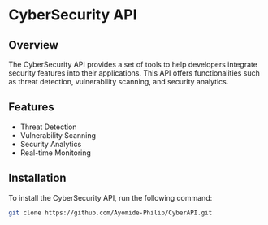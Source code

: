 # CyberSecurity API

## Overview

The CyberSecurity API provides a set of tools to help developers integrate security features into their applications. This API offers functionalities such as threat detection, vulnerability scanning, and security analytics.

## Features

- Threat Detection
- Vulnerability Scanning
- Security Analytics
- Real-time Monitoring

## Installation

To install the CyberSecurity API, run the following command:

```bash
git clone https://github.com/Ayomide-Philip/CyberAPI.git
```
